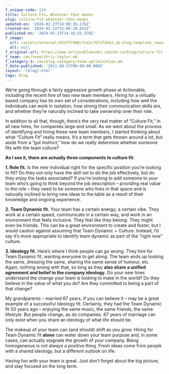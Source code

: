 ```yaml
---
f_unique-code: 134
title: Culture Fit… Whatever that means
slug: culture-fit-whatever-that-means
updated-on: '2024-02-23T14:08:36.276Z'
created-on: '2024-02-22T15:08:20.652Z'
published-on: '2024-02-23T14:16:55.370Z'
f_image:
  url: /assets/external/65d75f468cfce2c76717d4a3_ab-blog-template_reward.jpeg
  alt: null
f_original-url: https://www.actionablebooks.com/en-ca/blog/culture-fit-whatever-that-means/
f_team: cms/team/chris-taylor.md
f_category-3: cms/blog-category/team-optimization.md
f_date-published: '2011-08-23T00:00:00.000Z'
layout: '[blog].html'
tags: blog
---
```


We’re going through a fairly aggressive growth phase at Actionable, including the recent hire of two new team members. Hiring for a virtually based company has its own set of considerations, including how well the individuals can work in isolation, how strong their communication skills are, and whether they’re naturally inclined to take ownership over their role.

In addition to all that, though, there’s the very real matter of “Culture Fit,” in all new hires, for companies large and small. As we went about the process of identifying and hiring these new team members, I started thinking about what “Culture Fit” really means. It’s a term that gets thrown around a lot, but aside from a “gut instinct,” how do we really determine whether someone fits with the team culture?

**As I see it, there are actually three components to culture fit**:

**1\. Role fit.** Is the new individual right for the specific position you’re looking to fill? Do they not only have the skill set to do the job effectively, but do they _enjoy_ the tasks associated? If you’re looking to add someone to your team who’s going to think beyond the job description – providing real value to the role – they need to be someone who lives in that space and is naturally inclined to bring new ideas to the table as a result of their knowledge and ongoing experience.

**2\. Team Dynamic fit.** Your team has a certain energy; a certain vibe. They work at a certain speed, communicate in a certain way, and work in an environment that feels inclusive. They feel like they belong. They might even be friends. This can be a great environment to create and foster, but I would caution against assuming that Team Dynamic = Culture. Instead, I’d say it’s more appropriate to identify team dynamic as part of the “right now” culture.

**3\. Ideology fit.** Here’s where I think people can go wrong. They hire for Team Dynamic fit, wanting everyone to get along. The team ends up looking the same, dressing the same, sharing the same sense of humour, etc. Again, nothing wrong with that, so long as they **also share a unified agreement and belief in the company ideology.** Do your new hires understand the change your team is looking to make in the world? Do they believe in the value of what you do? Are they committed to being a part of that change?

My grandparents – married 67 years, if you can believe it – may be a great example of a successful Ideology fit. Certainly, they had the Team Dynamic fit 50 years ago – enjoying the same music, the same friends, the same lifestyle. But people change, as do companies. 67 years of marriage can only exist when you share an ideology of what life should be.

The makeup of your team can (and should) shift as you grow. Hiring for Team Dynamic fit **alone** can water down your team purpose and, in some cases, can actually stagnate the growth of your company. Being homogeneous is not always a positive thing. Fresh ideas come from people with a shared ideology, but a different outlook on life.

Having fun with your team is great. Just don’t forget about the big picture, and stay focused on the long term.
